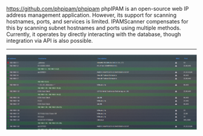 
https://github.com/phpipam/phpipam
phpIPAM is an open-source web IP address management application. 
However, its support for scanning hostnames, ports, and services is limited.
IPAMScanner compensates for this by scanning subnet hostnames and ports using multiple methods.
Currently, it operates by directly interacting with the database, though integration via API is also possible.

---

![](docs/overview.png)
